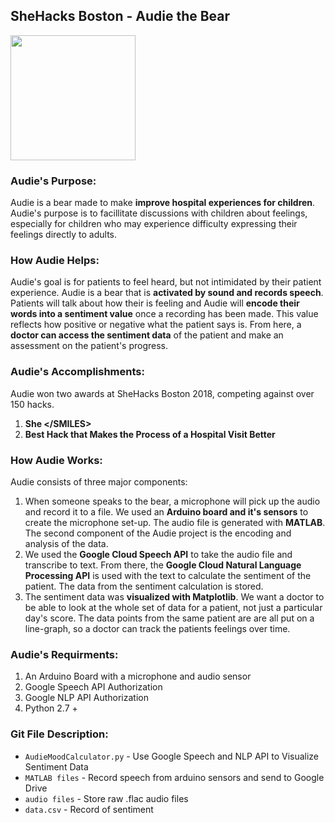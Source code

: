## SheHacks Boston - Audie the Bear
<img src="https://challengepost-s3-challengepost.netdna-ssl.com/photos/production/software_photos/000/593/491/datas/gallery.jpg" height="200px;"> </img>
### Audie's Purpose:
Audie is a bear made to make **improve hospital experiences for children**. Audie's purpose is to facillitate discussions with children about feelings, especially for children who may experience difficulty expressing their feelings directly to adults. 

### How Audie Helps: 
Audie's goal is for patients to feel heard, but not intimidated by their patient experience. Audie is a bear that is **activated by sound and records speech**. Patients will talk about how their is feeling and Audie will **encode their words into a sentiment value** once a recording has been made. This value reflects how positive or negative what the patient says is. From here, a **doctor can access the sentiment data** of the patient and make an assessment on the patient's progress.

### Audie's Accomplishments:
Audie won two awards at SheHacks Boston 2018, competing against over 150 hacks.
1. **She \</SMILES>**
2. **Best Hack that Makes the Process of a Hospital Visit Better**

### How Audie Works:
Audie consists of three major components:
 1. When someone speaks to the bear, a microphone will pick up the audio and record it to a file. We used an **Arduino board and it's sensors** to create the microphone set-up. The audio file is generated with **MATLAB**. The second component of the Audie project is the encoding and analysis of the data. 
2. We used the **Google Cloud Speech API** to take the audio file and transcribe to text. From there, the **Google Cloud Natural Language Processing API** is used with the text to calculate the sentiment of the patient. The data from the sentiment calculation is stored. 
3. The sentiment data was **visualized with Matplotlib**. We want a doctor to be able to look at the whole set of data for a patient, not just a particular day's score. The data points from the same patient are are all put on a line-graph, so a doctor can track the patients feelings over time.

### Audie's Requirments:
1. An Arduino Board with a microphone and audio sensor
2. Google Speech API Authorization
3. Google NLP API Authorization
4. Python 2.7 +

### Git File Description:
* `AudieMoodCalculator.py` - Use Google Speech and NLP API to Visualize Sentiment Data
* `MATLAB files` - Record speech from arduino sensors and send to Google Drive
* `audio files` - Store raw .flac audio files
* `data.csv` - Record of sentiment
